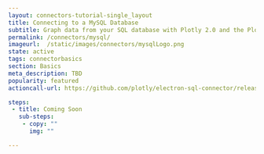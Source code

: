 ```yaml
---
layout: connectors-tutorial-single_layout
title: Connecting to a MySQL Database
subtitle: Graph data from your SQL database with Plotly 2.0 and the Plotly Database Connector. 
permalink: /connectors/mysql/
imageurl:  /static/images/connectors/mysqlLogo.png
state: active
tags: connectorbasics
section: Basics
meta_description: TBD
popularity: featured
actioncall-url: https://github.com/plotly/electron-sql-connector/releases

steps:
 - title: Coming Soon
   sub-steps:
    - copy: ""
      img: ""

---
```

